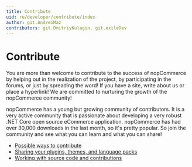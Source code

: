 ```yaml
---
title: Contribute
uid: ru/developer/contribute/index
author: git.AndreiMaz
contributors: git.DmitriyKulagin, git.exileDev
---
```


# Contribute

You are more than welcome to contribute to the success of nopCommerce by helping out in the realization of the project, by participating in the forums, or just by spreading the word! If you have a site, write about us or place a hyperlink! We are committed to nurturing the growth of the nopCommerce community!

nopCommerce has a young but growing community of contributors. It is a very active community that is passionate about developing a very robust .NET Core open source eCommerce application. nopCommerce has had over 30,000 downloads in the last month, so it's pretty popular. So join the community and see what you can learn and what you can share!

* [Possible ways to contribute](xref:en/developer/contribute/possible-ways)
* [Sharing your plugins, themes, and language packs](xref:en/developer/contribute/sharing)
* [Working with source code and contributions](xref:en/developer/contribute/source-code)
